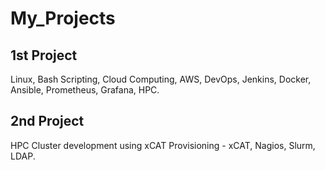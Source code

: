 # My_Projects
  
## 1st Project
   Linux, Bash Scripting, Cloud Computing, AWS, DevOps, Jenkins, Docker, Ansible, Prometheus, Grafana, HPC.

## 2nd Project
   HPC Cluster development using xCAT Provisioning - xCAT, Nagios, Slurm, LDAP.
